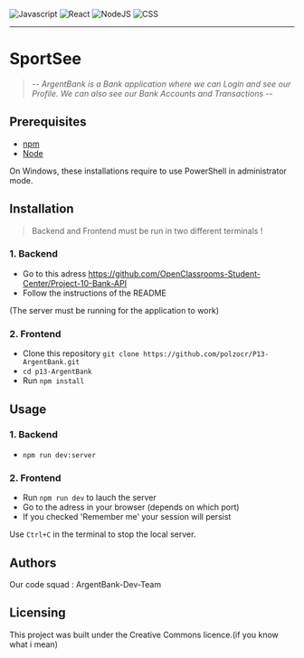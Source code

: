 ![Javascript](https://img.shields.io/badge/made%20with-Javascript-lightgrey)
![React](https://img.shields.io/badge/-React-red)
![NodeJS](https://img.shields.io/badge/-NodeJS-green)
![CSS](https://img.shields.io/badge/-css-orange)
____________________

# SportSee

> -- _ArgentBank is a Bank application where we can Login and see our Profile. We can also see our Bank Accounts and Transactions_ --

## Prerequisites

- [npm](https://www.npmjs.com/)
- [Node](https://nodejs.org/en/)

On Windows, these installations require to use PowerShell in administrator mode.


## Installation 
> Backend and Frontend must be run in two different terminals ! 

### 1. Backend

- Go to this adress https://github.com/OpenClassrooms-Student-Center/Project-10-Bank-API
- Follow the instructions of the README

(The server must be running for the application to work)

### 2. Frontend

- Clone this repository `git clone https://github.com/polzocr/P13-ArgentBank.git `
- `cd p13-ArgentBank`
- Run `npm install`

## Usage
### 1. Backend 

- `npm run dev:server`

### 2. Frontend 

- Run `npm run dev` to lauch the server 
- Go to the adress in your browser (depends on which port)
- If you checked 'Remember me' your session will persist

Use `Ctrl+C` in the terminal to stop the local server.


## Authors

Our code squad : ArgentBank-Dev-Team

## Licensing

This project was built under the Creative Commons licence.(if you know what i mean)
